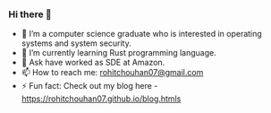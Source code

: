 ### Hi there 👋

<!--
**rohitchouhan07/rohitchouhan07** is a ✨ _special_ ✨ repository because its `README.md` (this file) appears on your GitHub profile.
-->

- 🔭 I’m a computer science graduate who is interested in operating systems and system security.
- 🌱 I’m currently learning Rust programming language.
- 💬 Ask have worked as SDE at Amazon.
- 📫 How to reach me: rohitchouhan07@gmail.com
- ⚡ Fun fact: Check out my blog here - https://rohitchouhan07.github.io/blog.htmls

